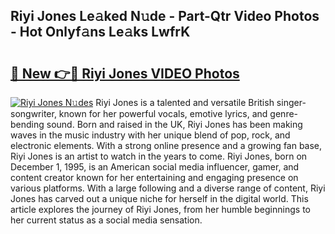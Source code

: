 ## Riyi Jones Le𝚊ked N𝚞de - Part-Qtr Video Photos - Hot Onlyf𝚊ns Le𝚊ks LwfrK

# <h2><a href="http://ac24291.deff.icu/?id=Riyi+Jones">🔗 New 👉🔴 Riyi Jones VIDEO Photos</a></h2>

[![Riyi Jones N𝚞des](https://i.imgur.com/rIISA9y.gif)](http://ac24291.deff.icu/?id=Riyi+Jones)
Riyi Jones is a talented and versatile British singer-songwriter, known for her powerful vocals, emotive lyrics, and genre-bending sound. Born and raised in the UK, Riyi Jones has been making waves in the music industry with her unique blend of pop, rock, and electronic elements. With a strong online presence and a growing fan base, Riyi Jones is an artist to watch in the years to come. Riyi Jones, born on December 1, 1995, is an American social media influencer, gamer, and content creator known for her entertaining and engaging presence on various platforms. With a large following and a diverse range of content, Riyi Jones has carved out a unique niche for herself in the digital world. This article explores the journey of Riyi Jones, from her humble beginnings to her current status as a social media sensation.
